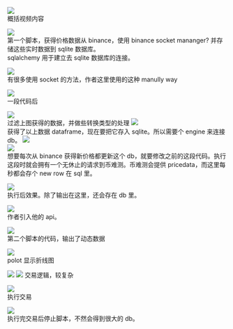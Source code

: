 ![](./img/2022-07-20-17-09-19.png)  
概括视频内容

![](./img/2022-07-20-17-19-46.png)  
第一个脚本，获得价格数据从 binance，使用 binance socket mananger? 并存储这些实时数据到 sqlite 数据库。  
sqlalchemy 用于建立去 sqlite 数据库的连接。

![](./img/2022-07-20-17-19-13.png)  
有很多使用 socket 的方法，作者这里使用的这种 manully way

![](./img/2022-07-20-17-23-13.png)  
一段代码后

![](./img/2022-07-20-17-27-08.png)  
过滤上图获得的数据，并做些转换类型的处理
![](./img/2022-07-20-17-35-03.png)  
获得了以上数据 dataframe，现在要把它存入 sqlite。所以需要个 engine 来连接 db。
![](./img/2022-07-20-17-38-15.png)  
![](./img/2022-07-20-17-36-57.png)  
想要每次从 binance 获得新价格都更新这个 db，就要修改之前的这段代码。执行这段时就会拥有一个无休止的请求到币难测。币难测会提供 pricedata，而这里每秒都会存个 new row 在 sql 里。

![](./img/2022-07-20-17-41-18.png)  
执行后效果。除了输出在这里，还会存在 db 里。

![](./img/2022-07-20-17-42-54.png)  
作者引入他的 api。

![](./img/2022-07-20-17-45-21.png)  
第二个脚本的代码，输出了动态数据

![](./img/2022-07-20-17-47-25.png)  
polot 显示折线图

![](./img/2022-07-20-17-52-34.png)
![](./img/2022-07-20-17-54-53.png)
交易逻辑，较复杂

![](./img/2022-07-20-17-57-00.png)  
执行交易

![](./img/2022-07-20-17-58-22.png)  
执行完交易后停止脚本，不然会得到很大的 db。
